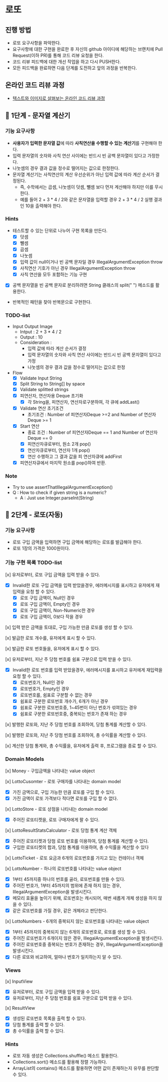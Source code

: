 # 로또

## 진행 방법

* 로또 요구사항을 파악한다.
* 요구사항에 대한 구현을 완료한 후 자신의 github 아이디에 해당하는 브랜치에 Pull Request(이하 PR)를 통해 코드 리뷰 요청을 한다.
* 코드 리뷰 피드백에 대한 개선 작업을 하고 다시 PUSH한다.
* 모든 피드백을 완료하면 다음 단계를 도전하고 앞의 과정을 반복한다.

## 온라인 코드 리뷰 과정

* [텍스트와 이미지로 살펴보는 온라인 코드 리뷰 과정](https://github.com/next-step/nextstep-docs/tree/master/codereview)

## 🚀 1단계 - 문자열 계산기

### 기능 요구사항

* **사용자가 입력한 문자열 값**에 따라 **사칙연산을 수행할 수 있는 계산기**를 구현해야 한다.
* 입력 문자열의 숫자와 사칙 연산 사이에는 반드시 빈 공백 문자열이 있다고 가정한다.
* 나눗셈의 경우 결과 값을 정수로 떨어지는 값으로 한정한다.
* 문자열 계산기는 사칙연산의 계산 우선순위가 아닌 입력 값에 따라 계산 순서가 결정된다.
    * 즉, 수학에서는 곱셈, 나눗셈이 덧셈, 뺄셈 보다 먼저 계산해야 하지만 이를 무시한다.
    * 예를 들어 2 + 3 * 4 / 2와 같은 문자열을 입력할 경우 2 + 3 * 4 / 2 실행 결과인 10을 출력해야 한다.

### Hints

- 테스트할 수 있는 단위로 나누어 구현 목록을 만든다.
    - [x] 덧셈
    - [x] 뺄셈
    - [x] 곱셈
    - [x] 나눗셈
    - [x] 입력 값이 null이거나 빈 공백 문자일 경우 IllegalArgumentException throw
    - [x] 사칙연산 기호가 아닌 경우 IllegalArgumentException throw
    - [x] 사칙 연산을 모두 포함하는 기능 구현
- [x] 공백 문자열을 빈 공백 문자로 분리하려면 String 클래스의 split(" ") 메소드를 활용한다.
- 반복적인 패턴을 찾아 반복문으로 구현한다.

### TODO-list

- Input Output Image
    - Intput : 2 + 3 * 4 / 2
    - Output : 10
    - Consideration :
        - 입력 값에 따라 계산 순서가 결정
        - 입력 문자열의 숫자와 사칙 연산 사이에는 반드시 빈 공백 문자열이 있다고 가정
        - 나눗셈의 경우 결과 값을 정수로 떨어지는 값으로 한정
- Flow
    - [x] Validate Input String
    - [x] Split String to String[]  by space
    - [x] Validate splitted strings
    - [x] 피연산자, 연산자용 Deque 초기화
        - [x] 각 String을, 피연산자, 연산자로구분하여, 각 큐에 addLast()
    - [x] Validate 연산 초기조건
        - 초기조건 : Number of 피연산자Deque >=2 and Number of 연산자 Deque >= 1
    - [x] Start 연산
        - 종료 조건 : Number of 피연산자Deque == 1 and Number of 연산자 Deque == 0
        - [x] 피연산자큐로부터, 원소 2개 pop()
        - [x] 연산자큐로부터, 연산자 1개 pop()
        - [x] 연산 수행하고 그 결과 값을 피 연산자큐에 addFirst
    - [x] 피연산자큐에서 마지막 원소를 pop()하여 반환.

### Note

- Try to use assertThatIllegalArgumentException()
- Q : How to check if given string is a numeric?
    - A : Just use Integer.parseInt(String)

## 🚀 2단계 - 로또(자동)

### 기능 요구사항

* 로또 구입 금액을 입력하면 구입 금액에 해당하는 로또를 발급해야 한다.
* 로또 1장의 가격은 1000원이다.

### 기능 구현 목록 TODO-list

[x] 유저로부터, 로또 구입 금액을 입력 받을 수 있다.

- [x] Invalid한 로또 구입 금액을 입력 받았을경우, 에러메시지를 표시하고 유저에게 재입력을 요청 할 수 있다.
    - [x] 로또 구입 금액이, Null인 경우
    - [x] 로또 구입 금액이, Empty인 경우
    - [x] 로또 구입 금액이, Non-Numeric한 경우
    - [x] 로또 구입 금액이, 0보다 작을 경우

[x] 입력 받은 금액을 토대로, 구입 가능한 만큼 로또를 생성 할 수 있다.

[x] 발급한 로또 개수를, 유저에게 표시 할 수 있다.

[x] 발급한 로또 번호들을, 유저에게 표시 할 수 있다.

[x] 유저로부터, 지난 주 당첨 번호를 쉼표 구분으로 입력 받을 수 있다.

- [x] Invalid한 로또 번호를 입력 받았을경우, 에러메시지를 표시하고 유저에게 재입력을 요청 할 수 있다.
    - [x] 로또번호가, Null인 경우
    - [x] 로또번호가, Empty인 경우
    - [x] 로또번호를, 쉼표로 구분할 수 없는 경우
    - [x] 쉼표로 구분한 로또번호 개수가, 6개가 아닌 경우
    - [x] 쉼표로 구분한 로또번호중, 1~45번이 아닌 번호가 섞여있는 경우
    - [x] 쉼표로 구분한 로또번호중, 중복되는 번호가 존재 하는 경우

[x] 발행한 로또와, 지난 주 당첨 번호를 조회하여, 당첨 통계를 계산할 수 있다.

[x] 발행한 로또와, 지난 주 당첨 번호를 조회하여, 총 수익률을 계산할 수 있다.

[x] 계산한 당첨 통계와, 총 수익률을, 유저에게 출력 후, 프로그램을 종료 할 수 있다.

### Domain Models

[x] Money - 구입금액을 나타내는 value object

[x] LottoCusomter - 로또 구매자를 나타내는 domain model
- [x] 가진 금액으로, 구입 가능한 만큼 로또를 구입 할 수 있다.
- [x] 가진 금액이 로또 가격보다 적다면 로또를 구입 할 수 없다.

[x] LottoStore - 로또 상점을 나타내는 domain model
- [x] 주어진 로또티켓을, 로또 구매자에게 팔 수 있다.

[x] LottoResultStatsCalculator - 로또 당첨 통계 계산 객체
- [x] 주어진 로또티켓과 당첨 로또 번호를 이용하여, 당첨 통계를 계산할 수 있다.
- [x]  구입한 로또티켓의 합과, 당첨 통계를 이용하여, 총 수익률을 계산할 수 있다

[x] LottoTicket - 로또 요금과 6개의 로또번호를 가지고 있는 컨테이너 객체

[x] LottoNumber - 하나의 로또번호를 나타내는 value object
- [x] 1부터 45까지중 하나의 번호를 골라, 로또번호를 만들 수 있다.
- [x] 주어진 번호가, 1부터 45까지의 범위에 존재 하지 않는 경우, IllegalArgumentException을 발생시킨다.
- [x] 메모리 효율을 높이기 위해, 로또번호는 캐시되어, 매번 새롭게 개체 생성을 하지 않을 수 있다.
- [x] 같은 로또번호를 가질 경우, 같은 개체라고 판단한다.

[x] LottoNumbers - 6개의 중복되지 않는 로또번호를 나타내는 value object
- [x] 1부터 45까지의 중복되지 않는 6개의 로또번호로, 로또를 생성 할 수 있다.
- [x] 주어진 로또번호가 6개이지 않은 경우, IllegalArgumentException을 발생시킨다.
- [x] 주어진 로또번호중 중복되는 번호가 존재하는 경우, IllegalArgumentException을 발생시킨다.
- [x] 다른 로또와 비교하여, 얼마나 번호가 일치하는지 알 수 있다.

### Views

[x] InputView

- [x] 유저로부터, 로또 구입 금액을 입력 받을 수 있다.
- [x] 유저로부터, 지난 주 당첨 번호를 쉼표 구분으로 입력 받을 수 있다.

[x] ResultView

- [x] 생성된 로또번호 목록을 출력 할 수 있다.
- [x] 당첨 통계를 출력 할 수 있다.
- [x] 총 수익률을 출력 할 수 있다.

### Hints

* 로또 자동 생성은 Collections.shuffle() 메소드 활용한다.
* Collections.sort() 메소드를 활용해 정렬 가능하다.
* ArrayList의 contains() 메소드를 활용하면 어떤 값이 존재하는지 유무를 판단할 수 있다.